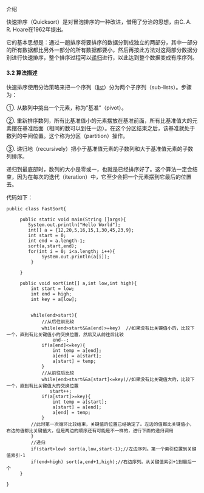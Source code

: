 介绍

快速排序（Quicksort）是对冒泡排序的一种改进，借用了分治的思想，由C. A. R. Hoare在1962年提出。

它的基本思想是：通过一趟排序将要排序的数据分割成独立的两部分，其中一部分的所有数据都比另外一部分的所有数据都要小，然后再按此方法对这两部分数据分别进行快速排序，整个排序过程可以[递归](http://www.liuhaihua.cn/archives/tag/递归)进行，以此达到整个数据变成有序序列。

#### 3.2 算法描述

快速排序使用分治策略来把一个序列（[list](http://www.liuhaihua.cn/archives/tag/list)）分为两个子序列（sub-lists）。步骤为：

①. 从数列中挑出一个元素，称为”基准”（pivot）。

②. 重新排序数列，所有比基准值小的元素摆放在基准前面，所有比基准值大的元素摆在基准后面（相同的数可以到任一边）。在这个分区结束之后，该基准就处于数列的中间位置。这个称为分区（partition）操作。

③. 递归地（recursively）把小于基准值元素的子数列和大于基准值元素的子数列排序。

递归到最底部时，数列的大小是零或一，也就是已经排序好了。这个算法一定会结束，因为在每次的迭代（iteration）中，它至少会把一个元素摆到它最后的位置去。

代码如下：

```
public class FastSort{

     public static void main(String []args){
        System.out.println("Hello World");
        int[] a = {12,20,5,16,15,1,30,45,23,9};
        int start = 0;
        int end = a.length-1;
        sort(a,start,end);
        for(int i = 0; i<a.length; i++){
             System.out.println(a[i]);
         }

     }

     public void sort(int[] a,int low,int high){
         int start = low;
         int end = high;
         int key = a[low];


         while(end>start){
             //从后往前比较
             while(end>start&&a[end]>=key)  //如果没有比关键值小的，比较下一个，直到有比关键值小的交换位置，然后又从前往后比较
                 end--;
             if(a[end]<=key){
                 int temp = a[end];
                 a[end] = a[start];
                 a[start] = temp;
             }
             //从前往后比较
             while(end>start&&a[start]<=key)//如果没有比关键值大的，比较下一个，直到有比关键值大的交换位置
                start++;
             if(a[start]>=key){
                 int temp = a[start];
                 a[start] = a[end];
                 a[end] = temp;
             }
         //此时第一次循环比较结束，关键值的位置已经确定了。左边的值都比关键值小，右边的值都比关键值大，但是两边的顺序还有可能是不一样的，进行下面的递归调用
         }
         //递归
         if(start>low) sort(a,low,start-1);//左边序列。第一个索引位置到关键值索引-1
         if(end<high) sort(a,end+1,high);//右边序列。从关键值索引+1到最后一个
     }

}
```



